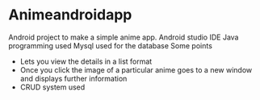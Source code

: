 # Animeandroidapp
Android project to make a simple anime app.
Android studio IDE 
Java programming used 
Mysql used for the database 
Some points 
- Lets you view the details in a list format
- Once you click the image of a particular anime goes to a new window and displays further information 
- CRUD system used 
